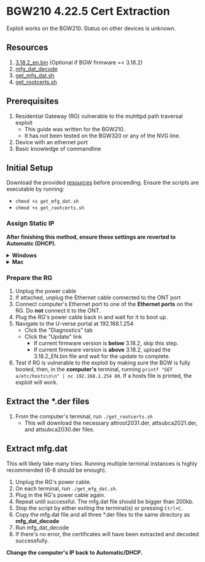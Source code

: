 # BGW210 4.22.5 Cert Extraction
Exploit works on the BGW210. Status on other devices is unknown.

## Resources
1. [3.18.2_en.bin](http://gateway.c01.sbcglobal.net/firmware/ALPHA/210/001E46/BGW210-700_3.18.2/spTurquoise210-700_3.18.2_ENG.bin) (Optional if BGW firmware =< 3.18.2)
2. [mfg_dat_decode](https://www.devicelocksmith.com/2018/12/eap-tls-credentials-decoder-for-nvg-and.html)
3. [get_mfg_dat.sh](https://raw.githubusercontent.com/mozzarellathicc/attcerts/main/get_mfg_dat.sh)
4. [get_rootcerts.sh](https://raw.githubusercontent.com/mozzarellathicc/attcerts/main/get_rootcerts.sh)

## Prerequisites <a name="prerequisites"></a>
1. Residential Gateway (RG) vulnerable to the muhttpd path traversal exploit
    - This guide was written for the BGW210.
    - It has not been tested on the BGW320 or any of the NVG line.
3. Device with an ethernet port
4. Basic knowledge of commandline

## Initial Setup <a name="init"></a>
Download the provided [resources](#resources) before proceeding. Ensure the scripts are executable by running:
- `chmod +x get_mfg_dat.sh`
- `chmod +x get_rootcerts.sh`


### Assign Static IP <a name="staticip"></a>
**After finishing this method, ensure these settings are reverted to Automatic (DHCP).**

<details>
    <summary><b>Windows</b></summary>
    <ol>
        <li>Settings → Network & Internet → Ethernet</li>
        <li>Select the active Ethernet connection</li>
        <li>Under IP settings, click "Edit"</li>
        <li>Change Automatic (DHCP) to Manual</li>
        <li>Toggle on IPv4</li>
        <li>Fill in the fields as follows:
            <ul>
                <li>IP address:
                    <ul>
                        <li>192.1.168.x (i.e., 192.1.168.200)</li>
                    </ul>
                </li>
                <li>Subnet prefix length:
                    <ul>
                        <li>24</li>
                        <li>If it says "Subnet Mask" instead, use 255.255.255.0</li>
                    </ul>
                </li>
                <li>Gateway:
                    <ul>
                        <li>192.168.1.254</li>
                    </ul>
                </li>
            </ul>
        </li>
    </ol>
</details>
<details>
    <summary><b>Mac</b></summary>
    <ol>
        <li>System Settings/Preferences → Network</li>
        <li>Select the active Ethernet connection
        <ul><li>*Ventura 13: Click Details*</li></ul></li>
        <li>Click "Advanced".</li>
        <li>Click "TCP/IP".</li>
        <li>Configure IPv4</li>
        <li>Set "Configure IPv4" to "Manually"</li>
        <li>Fill in the following details:
            <ul>
                <li>IP address:  
                    <ul>
                        <li>192.1.168.x (i.e., 192.1.168.200)</li>
                    </ul>
                </li>
                <li>Subnet Mask:
                    <ul>
                        <li>255.255.255.0</li>
                    </ul>
                </li>
                <li>Router:
                    <ul>
                        <li>192.168.1.254</li>
                    </ul>
                </li>
            </ul>
        </li>
        <li>Click "Apply" to save changes</li>
    </ol>
</details>

### Prepare the RG  
1. Unplug the power cable
2. If attached, unplug the Ethernet cable connected to the ONT port
3. Connect computer's Ethernet port to one of the **Ethernet ports** on the RG. Do **not** connect it to the ONT.
4. Plug the RG's power cable back in and wait for it to boot up.
5. Navigate to the U-verse portal at 192.168.1.254
    - Click the "Diagnostics" tab
    - Click the "Update" link
        - If current firmware version is **below** 3.18.2, skip this step.
        - If current firmware version is **above** 3.18.2, upload the 3.18.2_EN.bin file and wait for the update to complete.
6. Test if RG is vulnerable to the exploit by making sure the BGW is fully booted, then, in the **computer's** terminal, running `printf "GET a/etc/hosts\n\n" | nc 192.168.1.254 80`. If a hosts file is printed, the exploit will work.

## Extract the *.der files
1. From the computer's terminal, run `./get_rootcerts.sh`
   - This will download the necessary attroot2031.der, attsubca2021.der, and attsubca2030.der files.

## Extract mfg.dat
This will likely take many tries. Running multiple terminal instances is highly recommended (6-8 should be enough).
1. Unplug the RG's power cable.
2. On each terminal, run `./get_mfg_dat.sh`.
3. Plug in the RG's power cable again.
4. Repeat until successful. The mfg.dat file should be bigger than 200kb. 
5. Stop the script by either exiting the terminal(s) or pressing `Ctrl+C`.
11. Copy the mfg.dat file and all three *.der files to the same directory as **mfg_dat_decode**
12. Run mfg_dat_decode
13. If there's no error, the certificates will have been extracted and decoded successfully.

**Change the computer's IP back to Automatic/DHCP.**

